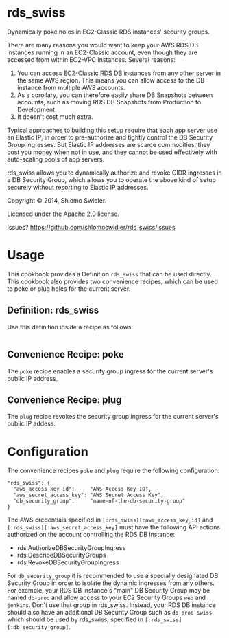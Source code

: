 rds_swiss
=========

Dynamically poke holes in EC2-Classic RDS instances' security groups. 

There are many reasons you would want to keep your AWS RDS DB instances running in an EC2-Classic account, even though they are accessed from within EC2-VPC instances. Several reasons:

1. You can access EC2-Classic RDS DB instances from any other server in the same AWS region. This means you can allow access to the DB instance from multiple AWS accounts.
2. As a corollary, you can therefore easily share DB Snapshots between accounts, such as moving RDS DB Snapshots from Production to Development.
3. It doesn't cost much extra.

Typical approaches to building this setup require that each app server use an Elastic IP, in order to pre-authorize and tightly control the DB Security Group ingresses. But Elastic IP addresses are scarce commodities, they cost you money when not in use, and they cannot be used effectively with auto-scaling pools of app servers.

rds_swiss allows you to dynamically authorize and revoke CIDR ingresses in a DB Security Group, which allows you to operate the above kind of setup securely without resorting to Elastic IP addresses.

Copyright &copy; 2014, Shlomo Swidler.

Licensed under the Apache 2.0 license.

Issues? https://github.com/shlomoswidler/rds_swiss/issues

# Usage

This cookbook provides a Definition `rds_swiss` that can be used directly. This cookbook also provides two convenience recipes, which can be used to poke or plug holes for the current server.

## Definition: rds_swiss

Use this definition inside a recipe as follows:

````

````

## Convenience Recipe: poke

The `poke` recipe enables a security group ingress for the current server's public IP address.

## Convenience Recipe: plug

The `plug` recipe revokes the security group ingress for the current server's public IP addess.

# Configuration

The convenience recipes `poke` and `plug` require the following configuration:

````
"rds_swiss": {
  "aws_access_key_id":     "AWS Access Key ID",
  "aws_secret_access_key": "AWS Secret Access Key",
  "db_security_group":     "name-of-the-db-security-group"
}
````
The AWS credentials specified in `[:rds_swiss][:aws_access_key_id]` and `[:rds_swiss][:aws_secret_access_key]` must have the following API actions authorized on the account controlling the RDS DB instance:

*  rds:AuthorizeDBSecurityGroupIngress
*  rds:DescribeDBSecurityGroups
*  rds:RevokeDBSecurityGroupIngress

For `db_security_group` it is recommended to use a specially designated DB Security Group in order to isolate the dynamic ingresses from any others. For example, your RDS DB instance's "main" DB Security Group may be named `db-prod` and allow access to your EC2 Security Groups `web` and `jenkins`. Don't use that group in rds_swiss. Instead, your RDS DB instance should also have an additional DB Security Group such as `db-prod-swiss` which should be used by rds_swiss, specified in `[:rds_swiss][:db_security_group]`. 
